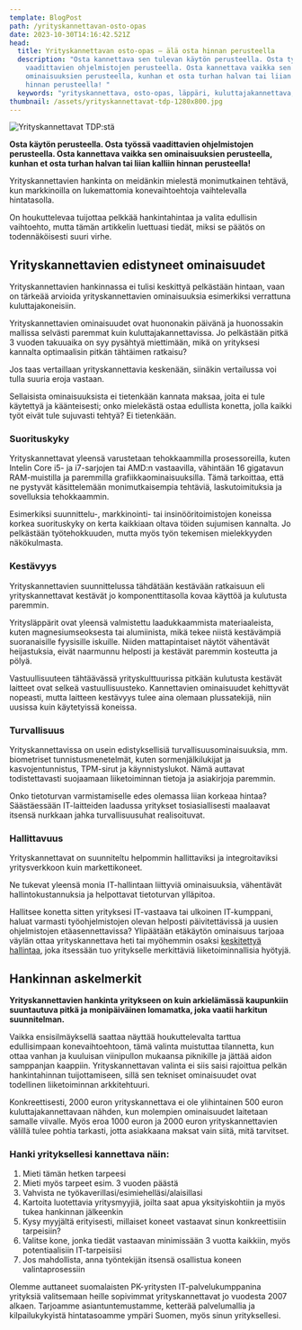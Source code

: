 ```yaml
---
template: BlogPost
path: /yrityskannettavan-osto-opas
date: 2023-10-30T14:16:42.521Z
head:
  title: Yrityskannettavan osto-opas – älä osta hinnan perusteella
  description: "Osta kannettava sen tulevan käytön perusteella. Osta työssä
    vaadittavien ohjelmistojen perusteella. Osta kannettava vaikka sen teknisten
    ominaisuuksien perusteella, kunhan et osta turhan halvan tai liian kalliin
    hinnan perusteella! "
  keywords: "yrityskannettava, osto-opas, läppäri, kuluttajakannettava, "
thumbnail: /assets/yrityskannettavat-tdp-1280x800.jpg
---
```

![Yrityskannettavat TDP:stä](/assets/yrityskannettavat-tdp-1280x800.jpg)

**Osta käytön perusteella. Osta työssä vaadittavien ohjelmistojen perusteella. Osta kannettava vaikka sen ominaisuuksien perusteella, kunhan et osta turhan halvan tai liian kalliin hinnan perusteella!** 

Yrityskannettavien hankinta on meidänkin mielestä monimutkainen tehtävä, kun markkinoilla on lukemattomia konevaihtoehtoja vaihtelevalla hintatasolla. 

On houkuttelevaa tuijottaa pelkkää hankintahintaa ja valita edullisin vaihtoehto, mutta tämän artikkelin luettuasi tiedät, miksi se päätös on todennäköisesti suuri virhe.

## Yrityskannettavien edistyneet ominaisuudet

Yrityskannettavien hankinnassa ei tulisi keskittyä pelkästään hintaan, vaan on tärkeää arvioida yrityskannettavien ominaisuuksia esimerkiksi verrattuna kuluttajakoneisiin.

Yrityskannettavien ominaisuudet ovat huononakin päivänä ja huonossakin mallissa selvästi paremmat kuin kuluttajakannettavissa. Jo pelkästään pitkä 3 vuoden takuuaika on syy pysähtyä miettimään, mikä on yrityksesi kannalta optimaalisin pitkän tähtäimen ratkaisu?

Jos taas vertaillaan yrityskannettavia keskenään, siinäkin vertailussa voi tulla suuria eroja vastaan. 

Sellaisista ominaisuuksista ei tietenkään kannata maksaa, joita ei tule käytettyä ja käänteisesti; onko mielekästä ostaa edullista konetta, jolla kaikki työt eivät tule sujuvasti tehtyä? Ei tietenkään.

### Suorituskyky

Yrityskannettavat yleensä varustetaan tehokkaammilla prosessoreilla, kuten Intelin Core i5- ja i7-sarjojen tai AMD:n vastaavilla, vähintään 16 gigatavun RAM-muistilla ja paremmilla grafiikkaominaisuuksilla. Tämä tarkoittaa, että ne pystyvät käsittelemään monimutkaisempia tehtäviä, laskutoimituksia ja sovelluksia tehokkaammin.

Esimerkiksi suunnittelu-, markkinointi- tai insinööritoimistojen koneissa korkea suorituskyky on kerta kaikkiaan oltava töiden sujumisen kannalta. Jo pelkästään työtehokkuuden, mutta myös työn tekemisen mielekkyyden näkökulmasta.

### Kestävyys

Yrityskannettavien suunnittelussa tähdätään kestävään ratkaisuun eli yrityskannettavat kestävät jo komponenttitasolla kovaa käyttöä ja kulutusta paremmin. 

Yritysläppärit ovat yleensä valmistettu laadukkaammista materiaaleista, kuten magnesiumseoksesta tai alumiinista, mikä tekee niistä kestävämpiä suoranaisille fyysisille iskuille. Niiden mattapintaiset näytöt vähentävät heijastuksia, eivät naarmunnu helposti ja kestävät paremmin kosteutta ja pölyä.

Vastuullisuuteen tähtäävässä yrityskulttuurissa pitkään kulutusta kestävät laitteet ovat selkeä vastuullisuusteko. Kannettavien ominaisuudet kehittyvät nopeasti, mutta laitteen kestävyys tulee aina olemaan plussatekijä, niin uusissa kuin käytetyissä koneissa.

### Turvallisuus 

Yrityskannettavissa on usein edistyksellisiä turvallisuusominaisuuksia, mm. biometriset tunnistusmenetelmät, kuten sormenjälkilukijat ja kasvojentunnistus, TPM-sirut ja käynnistyslukot. Nämä auttavat todistettavasti suojaamaan liiketoiminnan tietoja ja asiakirjoja paremmin.

Onko tietoturvan varmistamiselle edes olemassa liian korkeaa hintaa? Säästäessään IT-laitteiden laadussa yritykset tosiasiallisesti maalaavat itsensä nurkkaan jahka turvallisuusuhat realisoituvat.

### Hallittavuus

Yrityskannettavat on suunniteltu helpommin hallittaviksi ja integroitaviksi yritysverkkoon kuin markettikoneet. 

Ne tukevat yleensä monia IT-hallintaan liittyviä ominaisuuksia, vähentävät hallintokustannuksia ja helpottavat tietoturvan ylläpitoa.

Hallitsee konetta sitten yrityksesi IT-vastaava tai ulkoinen IT-kumppani, haluat varmasti työohjelmistojen olevan helposti päivitettävissä ja uusien ohjelmistojen etäasennettavissa? Ylipäätään etäkäytön ominaisuus tarjoaa väylän ottaa yrityskannettava heti tai myöhemmin osaksi [keskitettyä hallintaa](https://www.tdp.fi/keskitetty-hallinta-opas-pk-yritykselle), joka itsessään tuo yritykselle merkittäviä liiketoiminnallisia hyötyjä.

## Hankinnan askelmerkit

**Yrityskannettavien hankinta yritykseen on kuin arkielämässä kaupunkiin suuntautuva pitkä ja monipäiväinen lomamatka, joka vaatii harkitun suunnitelman.** 

Vaikka ensisilmäyksellä saattaa näyttää houkuttelevalta tarttua edullisimpaan konevaihtoehtoon, tämä valinta muistuttaa tilannetta, kun ottaa vanhan ja kuuluisan viinipullon mukaansa piknikille ja jättää aidon samppanjan kaappiin. Yrityskannettavan valinta ei siis saisi rajoittua pelkän hankintahinnan tuijottamiseen, sillä sen tekniset ominaisuudet ovat todellinen liiketoiminnan arkkitehtuuri. 

Konkreettisesti, 2000 euron yrityskannettava ei ole ylihintainen 500 euron kuluttajakannettavaan nähden, kun molempien ominaisuudet laitetaan samalle viivalle. Myös eroa 1000 euron ja 2000 euron yrityskannettavien välillä tulee pohtia tarkasti, jotta asiakkaana maksat vain siitä, mitä tarvitset.

### Hanki yrityksellesi kannettava näin:

1. Mieti tämän hetken tarpeesi
2. Mieti myös tarpeet esim. 3 vuoden päästä
3. Vahvista ne työkaverillasi/esimiehelläsi/alaisillasi
4. Kartoita luotettavia yritysmyyjiä, joilta saat apua yksityiskohtiin ja myös tukea hankinnan jälkeenkin
5. Kysy myyjältä erityisesti, millaiset koneet vastaavat sinun konkreettisiin tarpeisiin?
6. Valitse kone, jonka tiedät vastaavan minimissään 3 vuotta kaikkiin, myös potentiaalisiin IT-tarpeisiisi
7. Jos mahdollista, anna työntekijän itsensä osallistua koneen valintaprosessiin

Olemme auttaneet suomalaisten PK-yritysten IT-palvelukumppanina yrityksiä valitsemaan heille sopivimmat yrityskannettavat jo vuodesta 2007 alkaen. Tarjoamme asiantuntemustamme, ketterää palvelumallia ja kilpailukykyistä hintatasoamme ympäri Suomen, myös sinun yrityksellesi.